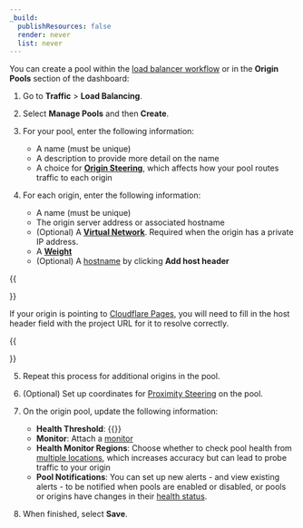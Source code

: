 ```yaml
---
_build:
  publishResources: false
  render: never
  list: never
---
```


You can create a pool within the [load balancer workflow](/load-balancing/load-balancers/create-load-balancer/) or in the **Origin Pools** section of the dashboard:

1.  Go to **Traffic** > **Load Balancing**.

2.  Select **Manage Pools** and then **Create**.

3.  For your pool, enter the following information:
    *   A name (must be unique)
    *   A description to provide more detail on the name
    *   A choice for [**Origin Steering**](/load-balancing/understand-basics/traffic-steering/origin-level-steering/), which affects how your pool routes traffic to each origin

4.  For each origin, enter the following information:
    *   A name (must be unique)
    *   The origin server address or associated hostname
    *   (Optional) A [**Virtual Network**](/cloudflare-one/connections/connect-networks/private-net/cloudflared/tunnel-virtual-networks/). Required when the origin has a private IP address.
    *   A [**Weight**](/load-balancing/understand-basics/traffic-steering/origin-level-steering/#weights)
    *   (Optional) A [hostname](/load-balancing/additional-options/override-http-host-headers/) by clicking **Add host header**

{{<Aside type="note" header="Note">}}

If your origin is pointing to [Cloudflare Pages](/pages/), you will need to fill in the host header field with the project URL for it to resolve correctly.

{{</Aside>}}

5.  Repeat this process for additional origins in the pool.

6.  (Optional) Set up coordinates for [Proximity Steering](/load-balancing/understand-basics/traffic-steering/steering-policies/proximity-steering/) on the pool.

7.  On the origin pool, update the following information:
    *   **Health Threshold**: {{<render file=_pool-health-threshold.md productFolder="load-balancing">}}
    *   **Monitor**: Attach a [monitor](/load-balancing/monitors/create-monitor/)
    *   **Health Monitor Regions**: Choose whether to check pool health from [multiple locations](/load-balancing/monitors/#health-monitor-regions), which increases accuracy but can lead to probe traffic to your origin
    *   **Pool Notifications**: You can set up new alerts - and view existing alerts - to be notified when pools are enabled or disabled, or pools or origins have changes in their [health status](/load-balancing/understand-basics/health-details/).

8.  When finished, select **Save**.
